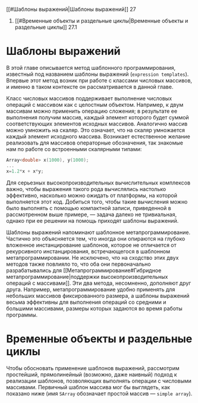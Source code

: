 
[[#Шаблоны выражений|Шаблоны выражений]] 27
1. [[#Временные объекты и раздельные циклы|Временные объекты и раздельные циклы]] 27.1





# Шаблоны выражений

В этой главе описывается метод шаблонного программирования, известный под названием шаблоны выражений (`expression templates`). Впервые этот метод возник при работе с классами числовых массивов, и именно в таком контексте он рассматривается в данной главе.

Класс числовых массивов поддерживает выполнение числовых операций с массивом как с целостным объектом. Например, к двум массивам можно применить операцию сложения; в результате ее выполнения получим массив, каждый элемент которого будет суммой соответствующих элементов исходных массивов. Аналогично массив можно умножить на скаляр. Это означает, что на скаляр умножается каждый элемент исходного массива. Возникает естественное желание реализовать для массивов операторные обозначения, так знакомые нам по работе со встроенными скалярными типами:
```c++
Array<double> х(1000), у(1000);
...
х=1.2*х + х*у;
```

Для серьезных высокопроизводительных вычислительных комплексов важно, чтобы выражения такого рода вычислялись настолько эффективно, насколько можно ожидать от платформы, на которой выполняется этот код. Добиться того, чтобы такие вычисления можно было выполнять с помощью компактной записи, приведенной в рассмотренном выше примере, — задача далеко не тривиальная, однако при ее решении на помощь приходят шаблоны выражений.

Шаблоны выражений напоминают шаблонное метапрограммирование. Частично это объясняется тем, что иногда они опираются на глубоко вложенное инстанцирование шаблонов, которое не отличается от рекурсивного инстанцирования, встречающегося в шаблонном метапрограммировании. Не исключено, что на сходство этих двух методов также повлияло то, что оба они первоначально разрабатывались для [[Метапрограммирование#Гибридное метапрограммирование|поддержки высокопроизводительных операций с массивами]]. Эти два метода, несомненно, дополняют друг друга. Например, метапрограммирование удобно применять для небольших массивов фиксированного размера, а шаблоны выражений весьма эффективны для выполнения операций со средними и большими массивами, размеры которых задаются во время работы программы.

# Временные объекты и раздельные циклы

Чтобы обосновать применение шаблонов выражений, рассмотрим простейший, прямолинейный (возможно, даже наивный) подход к реализации шаблонов, позволяющих выполнять операции с числовыми массивами. Первичный шаблон массива мог бы выглядеть, как показано ниже (имя `SArray` обозначает простой массив — `simple array`).








